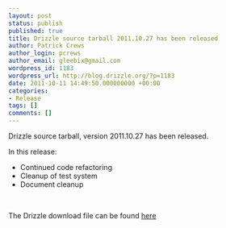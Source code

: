 ```yaml
---
layout: post
status: publish
published: true
title: Drizzle source tarball 2011.10.27 has been released
author: Patrick Crews
author_login: pcrews
author_email: gleebix@gmail.com
wordpress_id: 1183
wordpress_url: http://blog.drizzle.org/?p=1183
date: 2011-10-11 14:49:50.000000000 +00:00
categories:
- Release
tags: []
comments: []
---
```

Drizzle source tarball, version 2011.10.27 has been released.

In this release:
<ul>
	<li>Continued code refactoring</li>
	<li>Cleanup of test system</li>
	<li>Document cleanup</li>
</ul>
&nbsp;

The Drizzle download file can be found <a href="https://launchpad.net/drizzle/fremont/2011-10-11">here</a>
